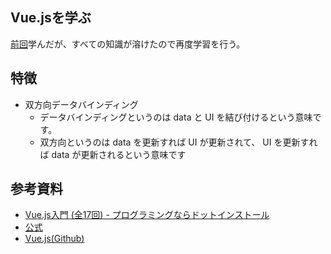 ## Vue.jsを学ぶ

[前回](https://github.com/Fendo181/js_repos/tree/master/vue/basic_v_0.11.4)学んだが、すべての知識が溶けたので再度学習を行う。

## 特徴

- 双方向データバインディング
  - データバインディングというのは data と UI を結び付けるという意味です。
  - 双方向というのは data を更新すれば UI が更新されて、 UI を更新すれば data が更新されるという意味です




## 参考資料

- [Vue.js入門 (全17回) - プログラミングならドットインストール](https://dotinstall.com/lessons/basic_vuejs_v2)
- [公式](https://jp.vuejs.org/)
- [Vue.js(Github)](https://github.com/vuejs/vue)
